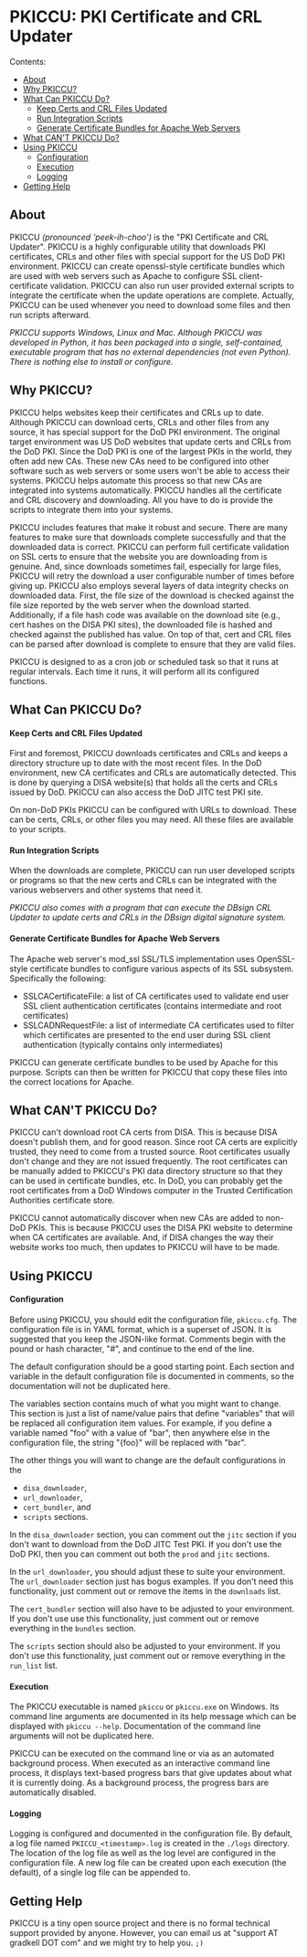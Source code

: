 <!--
Copyright 2019 Gradkell Systems, Inc. Author: Mike R. Prevost,
mprevost@gradkell.com

This file is part of PKICCU.

PKICCU is free software: you can redistribute it and/or modify it under the
terms of the GNU General Public License as published by the Free Software
Foundation, either version 3 of the License, or (at your option) any later
version.

PKICCU is distributed in the hope that it will be useful, but WITHOUT ANY
WARRANTY; without even the implied warranty of MERCHANTABILITY or FITNESS FOR A
PARTICULAR PURPOSE.  See the GNU General Public License for more details.

You should have received a copy of the GNU General Public License along with
this program.  If not, see <https://www.gnu.org/licenses/>.
-->

# PKICCU: PKI Certificate and CRL Updater

Contents:

- [About](#about)
- [Why PKICCU?](#why-pkiccu)
- [What Can PKICCU Do?](#what-can-pkiccu-do)
  - [Keep Certs and CRL Files Updated](#keep-certs-and-crl-files-updated)
  - [Run Integration Scripts](#run-integration-scripts)
  - [Generate Certificate Bundles for Apache Web
    Servers](#generate-certificate-bundles-for-apache-web-servers)
- [What CAN'T PKICCU Do?](#what-cant-pkiccu-do)
- [Using PKICCU](#using-pkiccu)
  - [Configuration](#configuration)
  - [Execution](#execution)
  - [Logging](#logging)
- [Getting Help](#getting-help)

## About

PKICCU _(pronounced 'peek-ih-choo')_ is the "PKI Certificate and CRL Updater".
PKICCU is a highly configurable utility that downloads PKI certificates, CRLs
and other files with special support for the US DoD PKI environment. PKICCU can
create openssl-style certificate bundles which are used with web servers such as
Apache to configure SSL client-certificate validation. PKICCU can also run user
provided external scripts to integrate the certificate when the update
operations are complete. Actually, PKICCU can be used whenever you need to
download some files and then run scripts afterward.

_PKICCU supports Windows, Linux and Mac. Although PKICCU was developed in
Python, it has been packaged into a single, self-contained, executable program
that has no external dependencies (not even Python). There is nothing else to
install or configure._

## Why PKICCU?

PKICCU helps websites keep their certificates and CRLs up to date. Although
PKICCU can download certs, CRLs and other files from any source, it has special
support for the DoD PKI environment. The original target environment was US DoD
websites that update certs and CRLs from the DoD PKI. Since the DoD PKI is one
of the largest PKIs in the world, they often add new CAs. These new CAs need to
be configured into other software such as web servers or some users won't be
able to access their systems. PKICCU helps automate this process so that new CAs
are integrated into systems automatically. PKICCU handles all the certificate
and CRL discovery and downloading. All you have to do is provide the scripts to
integrate them into your systems.

PKICCU includes features that make it robust and secure. There are many features
to make sure that downloads complete successfully and that the downloaded data
is correct. PKICCU can perform full certificate validation on SSL certs to
ensure that the website you are downloading from is genuine. And, since
downloads sometimes fail, especially for large files, PKICCU will retry the
download a user configurable number of times before giving up. PKICCU also
employs several layers of data integrity checks on downloaded data. First, the
file size of the download is checked against the file size reported by the web
server when the download started. Additionally, if a file hash code was
available on the download site (e.g., cert hashes on the DISA PKI sites), the
downloaded file is hashed and checked against the published has value. On top of
that, cert and CRL files can be parsed after download is complete to ensure that
they are valid files.

PKICCU is designed to as a cron job or scheduled task so that it runs at regular
intervals. Each time it runs, it will perform all its configured functions.

## What Can PKICCU Do?

#### Keep Certs and CRL Files Updated

First and foremost, PKICCU downloads certificates and CRLs and keeps a directory
structure up to date with the most recent files. In the DoD environment, new CA
certificates and CRLs are automatically detected. This is done by querying a
DISA website(s) that holds all the certs and CRLs issued by DoD. PKICCU can also
access the DoD JITC test PKI site.

On non-DoD PKIs PKICCU can be configured with URLs to download. These can be
certs, CRLs, or other files you may need. All these files are available to your
scripts.

#### Run Integration Scripts

When the downloads are complete, PKICCU can run user developed scripts or
programs so that the new certs and CRLs can be integrated with the various
webservers and other systems that need it.

_PKICCU also comes with a program that can execute the DBsign CRL Updater to
update certs and CRLs in the DBsign digital signature system._

#### Generate Certificate Bundles for Apache Web Servers

The Apache web server's mod_ssl SSL/TLS implementation uses OpenSSL-style
certificate bundles to configure various aspects of its SSL subsystem.
Specifically the following:

- SSLCACertificateFile: a list of CA certificates used to validate end user SSL
  client authentication certificates (contains intermediate and root
  certificates)
- SSLCADNRequestFile: a list of intermediate CA certificates used to filter
  which certificates are presented to the end user during SSL client
  authentication (typically contains only intermediates)

PKICCU can generate certificate bundles to be used by Apache for this purpose.
Scripts can then be written for PKICCU that copy these files into the correct
locations for Apache.

## What CAN'T PKICCU Do?

PKICCU can't download root CA certs from DISA. This is because DISA doesn't
publish them, and for good reason. Since root CA certs are explicitly trusted,
they need to come from a trusted source. Root certificates usually don't change
and they are not issued frequently. The root certificates can be manually added
to PKICCU's PKI data directory structure so that they can be used in certificate
bundles, etc. In DoD, you can probably get the root certificates from a DoD
Windows computer in the Trusted Certification Authorities certificate store.

PKICCU cannot automatically discover when new CAs are added to non-DoD PKIs.
This is because PKICCU uses the DISA PKI website to determine when CA
certificates are available. And, if DISA changes the way their website works too
much, then updates to PKICCU will have to be made.

## Using PKICCU

#### Configuration

Before using PKICCU, you should edit the configuration file, `pkiccu.cfg`. The
configuration file is in YAML format, which is a superset of JSON. It is
suggested that you keep the JSON-like format. Comments begin with the pound or
hash character, "#", and continue to the end of the line.

The default configuration should be a good starting point. Each section and
variable in the default configuration file is documented in comments, so the
documentation will not be duplicated here.

The variables section contains much of what you might want to change. This
section is just a list of name/value pairs that define "variables" that will be
replaced all configuration item values. For example, if you define a variable
named "foo" with a value of "bar", then anywhere else in the configuration file,
the string "{foo}" will be replaced with "bar".

The other things you will want to change are the default configurations in the

- `disa_downloader`,
- `url_downloader`,
- `cert_bundler`, and
- `scripts` sections.

In the `disa_downloader` section, you can comment out the `jitc` section if you
don't want to download from the DoD JITC Test PKI. If you don't use the DoD PKI,
then you can comment out both the `prod` and `jitc` sections.

In the `url_downloader`, you should adjust these to suite your environment. The
`url_downloader` section just has bogus examples. If you don't need this
functionality, just comment out or remove the items in the `downloads` list.

The `cert_bundler` section will also have to be adjusted to your environment. If
you don't use use this functionality, just comment out or remove everything in
the `bundles` section.

The `scripts` section should also be adjusted to your environment. If you don't
use this functionality, just comment out or remove everything in the `run_list`
list.

#### Execution

The PKICCU executable is named `pkiccu` or `pkiccu.exe` on Windows. Its command
line arguments are documented in its help message which can be displayed with
`pkiccu --help`. Documentation of the command line arguments will not be
duplicated here.

PKICCU can be executed on the command line or via as an automated background
process. When executed as an interactive command line process, it displays
text-based progress bars that give updates about what it is currently doing. As
a background process, the progress bars are automatically disabled.

#### Logging

Logging is configured and documented in the configuration file. By default, a
log file named `PKICCU_<timestamp>.log` is created in the `./logs` directory.
The location of the log file as well as the log level are configured in the
configuration file. A new log file can be created upon each execution (the
default), of a single log file can be appended to.

## Getting Help

PKICCU is a tiny open source project and there is no formal technical support
provided by anyone. However, you can email us at "support AT gradkell DOT com"
and we might try to help you. `;)`
